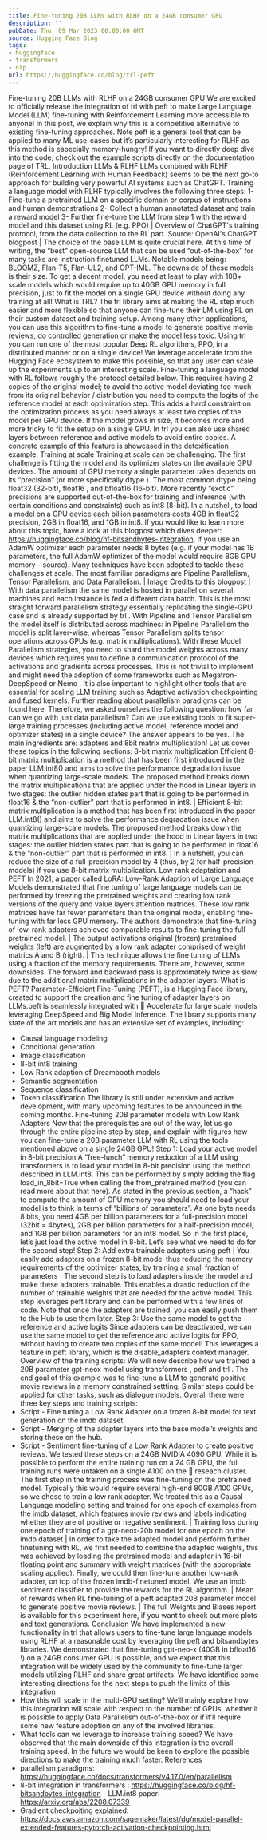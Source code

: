```yaml
---
title: Fine-tuning 20B LLMs with RLHF on a 24GB consumer GPU
description: ''
pubDate: Thu, 09 Mar 2023 00:00:00 GMT
source: Hugging Face Blog
tags:
- huggingface
- transformers
- nlp
url: https://huggingface.co/blog/trl-peft
---
```


Fine-tuning 20B LLMs with RLHF on a 24GB consumer GPU
We are excited to officially release the integration of
trl
with peft
to make Large Language Model (LLM) fine-tuning with Reinforcement Learning more accessible to anyone! In this post, we explain why this is a competitive alternative to existing fine-tuning approaches.
Note peft
is a general tool that can be applied to many ML use-cases but it’s particularly interesting for RLHF as this method is especially memory-hungry!
If you want to directly deep dive into the code, check out the example scripts directly on the documentation page of TRL.
Introduction
LLMs & RLHF
LLMs combined with RLHF (Reinforcement Learning with Human Feedback) seems to be the next go-to approach for building very powerful AI systems such as ChatGPT.
Training a language model with RLHF typically involves the following three steps:
1- Fine-tune a pretrained LLM on a specific domain or corpus of instructions and human demonstrations
2- Collect a human annotated dataset and train a reward model
3- Further fine-tune the LLM from step 1 with the reward model and this dataset using RL (e.g. PPO)
| Overview of ChatGPT's training protocol, from the data collection to the RL part. Source: OpenAI's ChatGPT blogpost |
The choice of the base LLM is quite crucial here. At this time of writing, the “best” open-source LLM that can be used “out-of-the-box” for many tasks are instruction finetuned LLMs. Notable models being: BLOOMZ, Flan-T5, Flan-UL2, and OPT-IML. The downside of these models is their size. To get a decent model, you need at least to play with 10B+ scale models which would require up to 40GB GPU memory in full precision, just to fit the model on a single GPU device without doing any training at all!
What is TRL?
The trl
library aims at making the RL step much easier and more flexible so that anyone can fine-tune their LM using RL on their custom dataset and training setup. Among many other applications, you can use this algorithm to fine-tune a model to generate positive movie reviews, do controlled generation or make the model less toxic.
Using trl
you can run one of the most popular Deep RL algorithms, PPO, in a distributed manner or on a single device! We leverage accelerate
from the Hugging Face ecosystem to make this possible, so that any user can scale up the experiments up to an interesting scale.
Fine-tuning a language model with RL follows roughly the protocol detailed below. This requires having 2 copies of the original model; to avoid the active model deviating too much from its original behavior / distribution you need to compute the logits of the reference model at each optimization step. This adds a hard constraint on the optimization process as you need always at least two copies of the model per GPU device. If the model grows in size, it becomes more and more tricky to fit the setup on a single GPU.
In trl
you can also use shared layers between reference and active models to avoid entire copies. A concrete example of this feature is showcased in the detoxification example.
Training at scale
Training at scale can be challenging. The first challenge is fitting the model and its optimizer states on the available GPU devices. The amount of GPU memory a single parameter takes depends on its “precision” (or more specifically dtype
). The most common dtype
being float32
(32-bit), float16
, and bfloat16
(16-bit). More recently “exotic” precisions are supported out-of-the-box for training and inference (with certain conditions and constraints) such as int8
(8-bit). In a nutshell, to load a model on a GPU device each billion parameters costs 4GB in float32 precision, 2GB in float16, and 1GB in int8. If you would like to learn more about this topic, have a look at this blogpost which dives deeper: https://huggingface.co/blog/hf-bitsandbytes-integration.
If you use an AdamW optimizer each parameter needs 8 bytes (e.g. if your model has 1B parameters, the full AdamW optimizer of the model would require 8GB GPU memory - source).
Many techniques have been adopted to tackle these challenges at scale. The most familiar paradigms are Pipeline Parallelism, Tensor Parallelism, and Data Parallelism.
| Image Credits to this blogpost |
With data parallelism the same model is hosted in parallel on several machines and each instance is fed a different data batch. This is the most straight forward parallelism strategy essentially replicating the single-GPU case and is already supported by trl
. With Pipeline and Tensor Parallelism the model itself is distributed across machines: in Pipeline Parallelism the model is split layer-wise, whereas Tensor Parallelism splits tensor operations across GPUs (e.g. matrix multiplications). With these Model Parallelism strategies, you need to shard the model weights across many devices which requires you to define a communication protocol of the activations and gradients across processes. This is not trivial to implement and might need the adoption of some frameworks such as Megatron-DeepSpeed
or Nemo
. It is also important to highlight other tools that are essential for scaling LLM training such as Adaptive activation checkpointing and fused kernels. Further reading about parallelism paradigms can be found here.
Therefore, we asked ourselves the following question: how far can we go with just data parallelism? Can we use existing tools to fit super-large training processes (including active model, reference model and optimizer states) in a single device? The answer appears to be yes. The main ingredients are: adapters and 8bit matrix multiplication! Let us cover these topics in the following sections:
8-bit matrix multiplication
Efficient 8-bit matrix multiplication is a method that has been first introduced in the paper LLM.int8() and aims to solve the performance degradation issue when quantizing large-scale models. The proposed method breaks down the matrix multiplications that are applied under the hood in Linear layers in two stages: the outlier hidden states part that is going to be performed in float16 & the “non-outlier” part that is performed in int8.
| Efficient 8-bit matrix multiplication is a method that has been first introduced in the paper LLM.int8() and aims to solve the performance degradation issue when quantizing large-scale models. The proposed method breaks down the matrix multiplications that are applied under the hood in Linear layers in two stages: the outlier hidden states part that is going to be performed in float16 & the “non-outlier” part that is performed in int8. |
In a nutshell, you can reduce the size of a full-precision model by 4 (thus, by 2 for half-precision models) if you use 8-bit matrix multiplication.
Low rank adaptation and PEFT
In 2021, a paper called LoRA: Low-Rank Adaption of Large Language Models demonstrated that fine tuning of large language models can be performed by freezing the pretrained weights and creating low rank versions of the query and value layers attention matrices. These low rank matrices have far fewer parameters than the original model, enabling fine-tuning with far less GPU memory. The authors demonstrate that fine-tuning of low-rank adapters achieved comparable results to fine-tuning the full pretrained model.
| The output activations original (frozen) pretrained weights (left) are augmented by a low rank adapter comprised of weight matrics A and B (right). |
This technique allows the fine tuning of LLMs using a fraction of the memory requirements. There are, however, some downsides. The forward and backward pass is approximately twice as slow, due to the additional matrix multiplications in the adapter layers.
What is PEFT?
Parameter-Efficient Fine-Tuning (PEFT), is a Hugging Face library, created to support the creation and fine tuning of adapter layers on LLMs.peft
is seamlessly integrated with 🤗 Accelerate for large scale models leveraging DeepSpeed and Big Model Inference.
The library supports many state of the art models and has an extensive set of examples, including:
- Causal language modeling
- Conditional generation
- Image classification
- 8-bit int8 training
- Low Rank adaption of Dreambooth models
- Semantic segmentation
- Sequence classification
- Token classification
The library is still under extensive and active development, with many upcoming features to be announced in the coming months.
Fine-tuning 20B parameter models with Low Rank Adapters
Now that the prerequisites are out of the way, let us go through the entire pipeline step by step, and explain with figures how you can fine-tune a 20B parameter LLM with RL using the tools mentioned above on a single 24GB GPU!
Step 1: Load your active model in 8-bit precision
A “free-lunch” memory reduction of a LLM using transformers
is to load your model in 8-bit precision using the method described in LLM.int8. This can be performed by simply adding the flag load_in_8bit=True
when calling the from_pretrained
method (you can read more about that here).
As stated in the previous section, a “hack” to compute the amount of GPU memory you should need to load your model is to think in terms of “billions of parameters”. As one byte needs 8 bits, you need 4GB per billion parameters for a full-precision model (32bit = 4bytes), 2GB per billion parameters for a half-precision model, and 1GB per billion parameters for an int8 model.
So in the first place, let’s just load the active model in 8-bit. Let’s see what we need to do for the second step!
Step 2: Add extra trainable adapters using peft
| You easily add adapters on a frozen 8-bit model thus reducing the memory requirements of the optimizer states, by training a small fraction of parameters |
The second step is to load adapters inside the model and make these adapters trainable. This enables a drastic reduction of the number of trainable weights that are needed for the active model. This step leverages peft
library and can be performed with a few lines of code. Note that once the adapters are trained, you can easily push them to the Hub to use them later.
Step 3: Use the same model to get the reference and active logits
Since adapters can be deactivated, we can use the same model to get the reference and active logits for PPO, without having to create two copies of the same model! This leverages a feature in peft
library, which is the disable_adapters
context manager.
Overview of the training scripts:
We will now describe how we trained a 20B parameter gpt-neox model using transformers
, peft
and trl
. The end goal of this example was to fine-tune a LLM to generate positive movie reviews in a memory constrained settting. Similar steps could be applied for other tasks, such as dialogue models.
Overall there were three key steps and training scripts:
- Script - Fine tuning a Low Rank Adapter on a frozen 8-bit model for text generation on the imdb dataset.
- Script - Merging of the adapter layers into the base model’s weights and storing these on the hub.
- Script - Sentiment fine-tuning of a Low Rank Adapter to create positive reviews.
We tested these steps on a 24GB NVIDIA 4090 GPU. While it is possible to perform the entire training run on a 24 GB GPU, the full training runs were untaken on a single A100 on the 🤗 reseach cluster.
The first step in the training process was fine-tuning on the pretrained model. Typically this would require several high-end 80GB A100 GPUs, so we chose to train a low rank adapter. We treated this as a Causal Language modeling setting and trained for one epoch of examples from the imdb dataset, which features movie reviews and labels indicating whether they are of positive or negative sentiment.
| Training loss during one epoch of training of a gpt-neox-20b model for one epoch on the imdb dataset |
In order to take the adapted model and perform further finetuning with RL, we first needed to combine the adapted weights, this was achieved by loading the pretrained model and adapter in 16-bit floating point and summary with weight matrices (with the appropriate scaling applied).
Finally, we could then fine-tune another low-rank adapter, on top of the frozen imdb-finetuned model. We use an imdb sentiment classifier to provide the rewards for the RL algorithm.
| Mean of rewards when RL fine-tuning of a peft adapted 20B parameter model to generate positive movie reviews. |
The full Weights and Biases report is available for this experiment here, if you want to check out more plots and text generations.
Conclusion
We have implemented a new functionality in trl
that allows users to fine-tune large language models using RLHF at a reasonable cost by leveraging the peft
and bitsandbytes
libraries. We demonstrated that fine-tuning gpt-neo-x
(40GB in bfloat16
!) on a 24GB consumer GPU is possible, and we expect that this integration will be widely used by the community to fine-tune larger models utilizing RLHF and share great artifacts.
We have identified some interesting directions for the next steps to push the limits of this integration
- How this will scale in the multi-GPU setting? We’ll mainly explore how this integration will scale with respect to the number of GPUs, whether it is possible to apply Data Parallelism out-of-the-box or if it’ll require some new feature adoption on any of the involved libraries.
- What tools can we leverage to increase training speed? We have observed that the main downside of this integration is the overall training speed. In the future we would be keen to explore the possible directions to make the training much faster.
References
- parallelism paradigms: https://huggingface.co/docs/transformers/v4.17.0/en/parallelism
- 8-bit integration in
transformers
: https://huggingface.co/blog/hf-bitsandbytes-integration - LLM.int8 paper: https://arxiv.org/abs/2208.07339
- Gradient checkpoiting explained: https://docs.aws.amazon.com/sagemaker/latest/dg/model-parallel-extended-features-pytorch-activation-checkpointing.html
